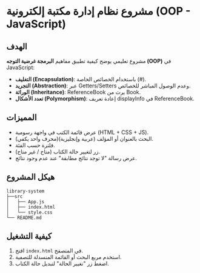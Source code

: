# مشروع نظام إدارة مكتبة إلكترونية (OOP - JavaScript)

##  الهدف
مشروع تعليمي يوضح كيفية تطبيق مفاهيم **البرمجة غرضية التوجه (OOP)** في JavaScript:
- **التغليف (Encapsulation)**: باستخدام الخصائص الخاصة (#).
- **التجريد (Abstraction)**: عبر Getters/Setters وعدم الوصول المباشر للخصائص.
- **الوراثة (Inheritance)**: ReferenceBook يرث من Book.
- **تعدد الأشكال (Polymorphism)**: إعادة تعريف displayInfo في ReferenceBook.

##  المميزات
- عرض قائمة الكتب في واجهة رسومية (HTML + CSS + JS).
- البحث بالعنوان أو المؤلف (عربية وإنجليزية)(محرف واحد يكفي).
- فلترة حسب الفئة.
- زر لتغيير حالة الكتاب (متاح / غير متاح).
- عرض رسالة "لا توجد نتائج مطابقة" عند عدم وجود نتائج.

## هيكل المشروع
```
library-system
├──src
│   ├── App.js
│   ├── index.html
│   └── style.css
└── README.md
```

##  كيفية التشغيل
1. افتح `index.html` في المتصفح.
2. استخدم مربع البحث أو القائمة المنسدلة للتصفية.
3. اضغط زر "تغيير الحالة" لتبديل حالة الكتاب.
